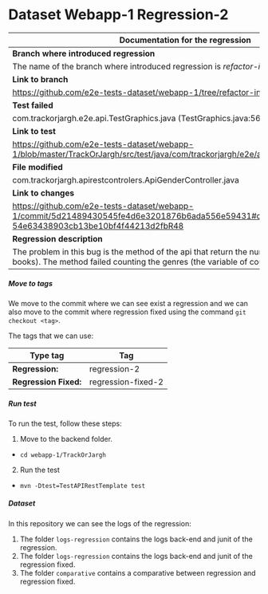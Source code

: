 # Dataset Webapp-1 Regression-2

| Documentation for the regression |
| ------------ | 
| **Branch where introduced regression** |
| The name of the branch where introduced regression is *refactor-index-charts* |
| **Link to branch** |
| https://github.com/e2e-tests-dataset/webapp-1/tree/refactor-index-charts |
| **Test failed** |
| com.trackorjargh.e2e.api.TestGraphics.java (TestGraphics.java:56) |
| **Link to test** |
| https://github.com/e2e-tests-dataset/webapp-1/blob/master/TrackOrJargh/src/test/java/com/trackorjargh/e2e/api/TestGraphics.java#L56 |
| **File modified** |
| com.trackorjargh.apirestcontrolers.ApiGenderController.java |
| **Link to changes** |
| https://github.com/e2e-tests-dataset/webapp-1/commit/5d21489430545fe4d6e3201876b6ada556e59431#diff-54e63438903cb13be10bf4f44213d2fbR48 |
| **Regression description** |
| The problem in this bug is the method of the api that return the num of genres (shows, films, books). The method failed counting the genres (the variable of count accumulated all). |  

##### Move to tags

We move to the commit where we can see exist a regression and we can also move to the commit where regression fixed using the command `git checkout <tag>`. 

The tags that we can use: 

| Type tag | Tag | 
| -------- | --- |
| **Regression:** | regression-2
| **Regression Fixed:** | regression-fixed-2 |

##### Run test

To run the test, follow these steps:

1. Move to the backend folder.
* `cd webapp-1/TrackOrJargh`
2. Run the test
* `mvn -Dtest=TestAPIRestTemplate test`

##### Dataset 

In this repository we can see the logs of the regression:

1. The folder `logs-regression` contains the logs back-end and junit of the regression.
2. The folder `logs-regression` contains the logs back-end and junit of the regression fixed.
3. The folder `comparative` contains a comparative between regression and regression fixed.